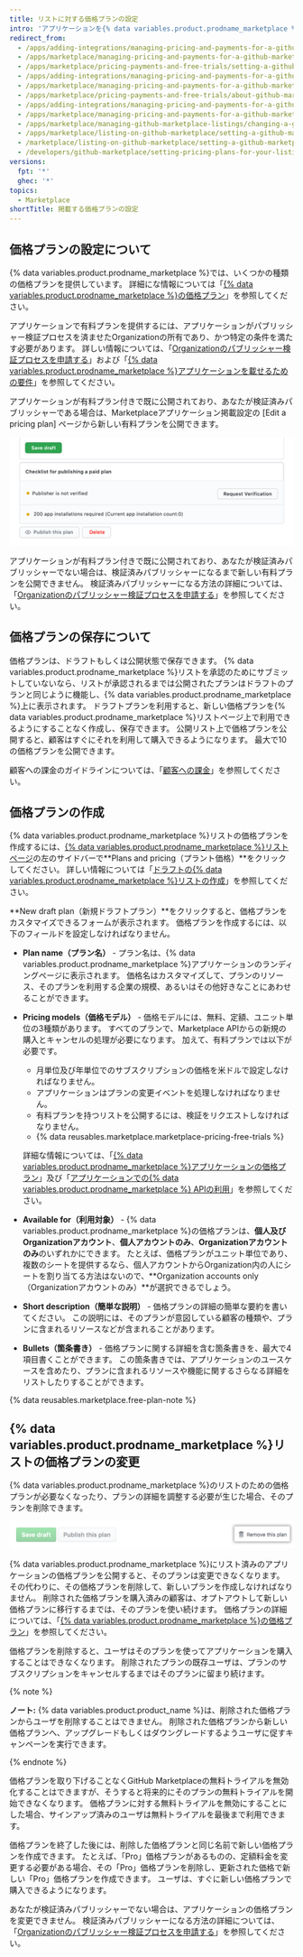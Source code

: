 ```yaml
---
title: リストに対する価格プランの設定
intro: 'アプリケーションを{% data variables.product.prodname_marketplace %}上でリストする際に、アプリケーションを無料のサービスとして提供するか、アプリケーションを販売するかを選択できます。 アプリケーションを販売することを計画するなら、様々な機能レベルに対して異なる価格プランを作成できます。'
redirect_from:
  - /apps/adding-integrations/managing-pricing-and-payments-for-a-github-marketplace-listing/setting-a-github-marketplace-listing-s-pricing-plan
  - /apps/marketplace/managing-pricing-and-payments-for-a-github-marketplace-listing/setting-a-github-marketplace-listing-s-pricing-plan
  - /apps/marketplace/pricing-payments-and-free-trials/setting-a-github-marketplace-listing-s-pricing-plan
  - /apps/adding-integrations/managing-pricing-and-payments-for-a-github-marketplace-listing/about-github-marketplace-pricing-plans
  - /apps/marketplace/managing-pricing-and-payments-for-a-github-marketplace-listing/about-github-marketplace-pricing-plans
  - /apps/marketplace/pricing-payments-and-free-trials/about-github-marketplace-pricing-plans
  - /apps/adding-integrations/managing-pricing-and-payments-for-a-github-marketplace-listing/changing-a-github-marketplace-listing-s-pricing-plan
  - /apps/marketplace/managing-pricing-and-payments-for-a-github-marketplace-listing/changing-a-github-marketplace-listing-s-pricing-plan
  - /apps/marketplace/managing-github-marketplace-listings/changing-a-github-marketplace-listing-s-pricing-plan
  - /apps/marketplace/listing-on-github-marketplace/setting-a-github-marketplace-listing-s-pricing-plan
  - /marketplace/listing-on-github-marketplace/setting-a-github-marketplace-listing-s-pricing-plan
  - /developers/github-marketplace/setting-pricing-plans-for-your-listing
versions:
  fpt: '*'
  ghec: '*'
topics:
  - Marketplace
shortTitle: 掲載する価格プランの設定
---
```


## 価格プランの設定について

{% data variables.product.prodname_marketplace %}では、いくつかの種類の価格プランを提供しています。 詳細にな情報については「[{% data variables.product.prodname_marketplace %}の価格プラン](/developers/github-marketplace/pricing-plans-for-github-marketplace-apps)」を参照してください。

アプリケーションで有料プランを提供するには、アプリケーションがパブリッシャー検証プロセスを済ませたOrganizationの所有であり、かつ特定の条件を満たす必要があります。 詳しい情報については、「[Organizationのパブリッシャー検証プロセスを申請する](/developers/github-marketplace/applying-for-publisher-verification-for-your-organization)」および「[{% data variables.product.prodname_marketplace %}アプリケーションを載せるための要件](/marketplace/getting-started/requirements-for-listing-an-app-on-github-marketplace/)」を参照してください。

アプリケーションが有料プラン付きで既に公開されており、あなたが検証済みパブリッシャーである場合は、Marketplaceアプリケーション掲載設定の [Edit a pricing plan] ページから新しい有料プランを公開できます。

![[Publish this plan] ボタン](/assets/images/marketplace/publish-this-plan-button.png)

アプリケーションが有料プラン付きで既に公開されており、あなたが検証済みパブリッシャーでない場合は、検証済みパブリッシャーになるまで新しい有料プランを公開できません。 検証済みパブリッシャーになる方法の詳細については、「[Organizationのパブリッシャー検証プロセスを申請する](/developers/github-marketplace/applying-for-publisher-verification-for-your-organization)」を参照してください。

## 価格プランの保存について

価格プランは、ドラフトもしくは公開状態で保存できます。 {% data variables.product.prodname_marketplace %}リストを承認のためにサブミットしていないなら、リストが承認されるまでは公開されたプランはドラフトのプランと同じように機能し、{% data variables.product.prodname_marketplace %}上に表示されます。 ドラフトプランを利用すると、新しい価格プランを{% data variables.product.prodname_marketplace %}リストページ上で利用できるようにすることなく作成し、保存できます。 公開リスト上で価格プランを公開すると、顧客はすぐにそれを利用して購入できるようになります。 最大で10の価格プランを公開できます。

顧客への課金のガイドラインについては、「[顧客への課金](/developers/github-marketplace/billing-customers)」を参照してください。

## 価格プランの作成

{% data variables.product.prodname_marketplace %}リストの価格プランを作成するには、[{% data variables.product.prodname_marketplace %}リストページ](https://github.com/marketplace/manage)の左のサイドバーで**Plans and pricing（プラント価格）**をクリックしてください。 詳しい情報については「[ドラフトの{% data variables.product.prodname_marketplace %}リストの作成](/marketplace/listing-on-github-marketplace/creating-a-draft-github-marketplace-listing/)」を参照してください。

**New draft plan（新規ドラフトプラン）**をクリックすると、価格プランをカスタマイズできるフォームが表示されます。 価格プランを作成するには、以下のフィールドを設定しなければなりません。

- **Plan name（プラン名）** - プラン名は、{% data variables.product.prodname_marketplace %}アプリケーションのランディングページに表示されます。 価格名はカスタマイズして、プランのリソース、そのプランを利用する企業の規模、あるいはその他好きなことにあわせることができます。

- **Pricing models（価格モデル）** - 価格モデルには、無料、定額、ユニット単位の3種類があります。 すべてのプランで、Marketplace APIからの新規の購入とキャンセルの処理が必要になります。 加えて、有料プランでは以下が必要です。

  - 月単位及び年単位でのサブスクリプションの価格を米ドルで設定しなければなりません。
  - アプリケーションはプランの変更イベントを処理しなければなりません。
  - 有料プランを持つリストを公開するには、検証をリクエストしなければなりません。
  - {% data reusables.marketplace.marketplace-pricing-free-trials %}

  詳細な情報については、「[{% data variables.product.prodname_marketplace %}アプリケーションの価格プラン](/developers/github-marketplace/pricing-plans-for-github-marketplace-apps)」及び「[アプリケーションでの{% data variables.product.prodname_marketplace %} APIの利用](/developers/github-marketplace/using-the-github-marketplace-api-in-your-app)」を参照してください。

- **Available for（利用対象）** - {% data variables.product.prodname_marketplace %}の価格プランは、**個人及びOrganizationアカウント**、**個人アカウントのみ**、**Organizationアカウントのみ**のいずれかにできます。 たとえば、価格プランがユニット単位であり、複数のシートを提供するなら、個人アカウントからOrganization内の人にシートを割り当てる方法はないので、**Organization accounts only（Organizationアカウントのみ）**が選択できるでしょう。

- **Short description（簡単な説明）** - 価格プランの詳細の簡単な要約を書いてください。 この説明には、そのプランが意図している顧客の種類や、プランに含まれるリソースなどが含まれることがあります。

- **Bullets（箇条書き）** - 価格プランに関する詳細を含む箇条書きを、最大で4項目書くことができます。 この箇条書きでは、アプリケーションのユースケースを含めたり、プランに含まれるリソースや機能に関するさらなる詳細をリストしたりすることができます。

{% data reusables.marketplace.free-plan-note %}

## {% data variables.product.prodname_marketplace %}リストの価格プランの変更

{% data variables.product.prodname_marketplace %}のリストのための価格プランが必要なくなったり、プランの詳細を調整する必要が生じた場合、そのプランを削除できます。

![価格プランを削除するボタン](/assets/images/marketplace/marketplace_remove_this_plan.png)

{% data variables.product.prodname_marketplace %}にリスト済みのアプリケーションの価格プランを公開すると、そのプランは変更できなくなります。 その代わりに、その価格プランを削除して、新しいプランを作成しなければなりません。 削除された価格プランを購入済みの顧客は、オプトアウトして新しい価格プランに移行するまでは、そのプランを使い続けます。 価格プランの詳細については、「[{% data variables.product.prodname_marketplace %}の価格プラン](/marketplace/selling-your-app/github-marketplace-pricing-plans/)」を参照してください。

価格プランを削除すると、ユーザはそのプランを使ってアプリケーションを購入することはできなくなります。 削除されたプランの既存ユーザは、プランのサブスクリプションをキャンセルするまではそのプランに留まり続けます。

{% note %}

**ノート:** {% data variables.product.product_name %}は、削除された価格プランからユーザを削除することはできません。 削除された価格プランから新しい価格プランへ、アップグレードもしくはダウングレードするようユーザに促すキャンペーンを実行できます。

{% endnote %}

価格プランを取り下げることなくGitHub Marketplaceの無料トライアルを無効化することはできますが、そうすると将来的にそのプランの無料トライアルを開始できなくなります。 価格プランに対する無料トライアルを無効にすることにした場合、サインアップ済みのユーザは無料トライアルを最後まで利用できます。

価格プランを終了した後には、削除した価格プランと同じ名前で新しい価格プランを作成できます。 たとえば、「Pro」価格プランがあるものの、定額料金を変更する必要がある場合、その「Pro」価格プランを削除し、更新された価格で新しい「Pro」価格プランを作成できます。 ユーザは、すぐに新しい価格プランで購入できるようになります。

あなたが検証済みパブリッシャーでない場合は、アプリケーションの価格プランを変更できません。 検証済みパブリッシャーになる方法の詳細については、「[Organizationのパブリッシャー検証プロセスを申請する](/developers/github-marketplace/applying-for-publisher-verification-for-your-organization)」を参照してください。
